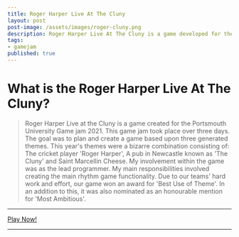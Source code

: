 ```yaml
---
title: Roger Harper Live At The Cluny
layout: post
post-image: /assets/images/roger-cluny.png
description: Roger Harper Live At The Cluny is a game developed for the UoP Gamejam 2021.
tags:
- gamejam
published: true 
---
```


# What is the Roger Harper Live At The Cluny?

> Roger Harper Live at the Cluny is a game created for the Portsmouth University Game jam 2021. This game jam took place over three days. The goal was to plan and create a game based upon three generated themes. This year's themes were a bizarre combination consisting of: The cricket player 'Roger Harper', A pub in Newcastle known as 'The Cluny' and Saint Marcellin Cheese. My involvement within the game was as the lead programmer. My main responsibilities involved creating the main rhythm game functionality. Due to our teams' hard work and effort, our game won an award for 'Best Use of Theme'. In an addition to this, it was also nominated as an honourable mention for 'Most Ambitious'.

--- 

<a href="https://liam-peachey.itch.io/roger-harper-live-at-the-cluny" class="button is_large is-fullwidth value" >
  <span class="icon">
    <i class="fa fa-gamepad"></i>
  </span>
  <span>Play Now!</span>
</a>

--- 
